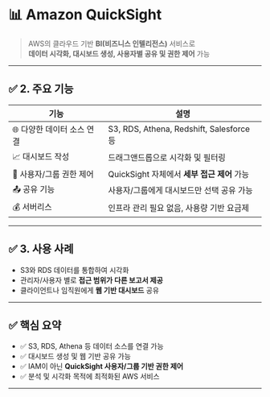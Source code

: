 # 📊 Amazon QuickSight 
> AWS의 클라우드 기반 **BI(비즈니스 인텔리전스)** 서비스로  
> **데이터 시각화, 대시보드 생성, 사용자별 공유 및 권한 제어** 가능


---

## ✅ 2. 주요 기능

| 기능 | 설명 |
|------|------|
| 🌐 다양한 데이터 소스 연결 | S3, RDS, Athena, Redshift, Salesforce 등 |
| 📈 대시보드 작성 | 드래그앤드롭으로 시각화 및 필터링 |
| 👥 사용자/그룹 권한 제어 | QuickSight 자체에서 **세부 접근 제어** 가능 |
| 📤 공유 기능 | 사용자/그룹에게 대시보드만 선택 공유 가능 |
| 💰 서버리스 | 인프라 관리 필요 없음, 사용량 기반 요금제 |

---

## ✅ 3. 사용 사례

- S3와 RDS 데이터를 통합하여 시각화
- 관리자/사용자 별로 **접근 범위가 다른 보고서 제공**
- 클라이언트나 임직원에게 **웹 기반 대시보드** 공유

---

## ✅ 핵심 요약

- ✅ S3, RDS, Athena 등 데이터 소스를 연결 가능
- ✅ 대시보드 생성 및 웹 기반 공유 가능
- ✅ IAM이 아닌 **QuickSight 사용자/그룹 기반 권한 제어**
- ✅ 분석 및 시각화 목적에 최적화된 AWS 서비스

---